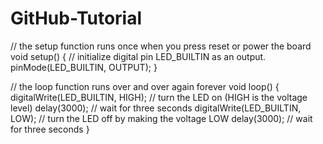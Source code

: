 # GitHub-Tutorial

// the setup function runs once when you press reset or power the board
void setup() {
  // initialize digital pin LED_BUILTIN as an output.
  pinMode(LED_BUILTIN, OUTPUT);
}

// the loop function runs over and over again forever
void loop() {
  digitalWrite(LED_BUILTIN, HIGH);   // turn the LED on (HIGH is the voltage level)
  delay(3000);                       // wait for three seconds
  digitalWrite(LED_BUILTIN, LOW);    // turn the LED off by making the voltage LOW
  delay(3000);                       // wait for three seconds
}
